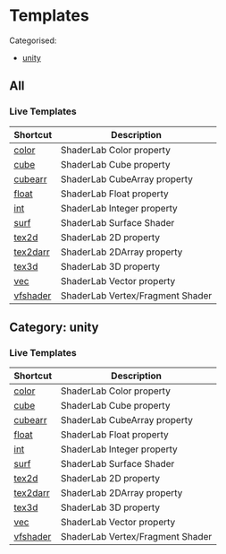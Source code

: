 # Templates

Categorised:

* [unity](#unity)

## All

### Live Templates

| Shortcut                                    | Description                      |
|---------------------------------------------|----------------------------------|
| [color](Live/ColorProperty.md)              | ShaderLab Color property         |
| [cube](Live/TextureCubeProperty.md)         | ShaderLab Cube property          |
| [cubearr](Live/TextureCubeArrayProperty.md) | ShaderLab CubeArray property     |
| [float](Live/FloatProperty.md)              | ShaderLab Float property         |
| [int](Live/IntegerProperty.md)              | ShaderLab Integer property       |
| [surf](Live/SurfaceShader.md)               | ShaderLab Surface Shader         |
| [tex2d](Live/Texture2DProperty.md)          | ShaderLab 2D property            |
| [tex2darr](Live/Texture2DArrayProperty.md)  | ShaderLab 2DArray property       |
| [tex3d](Live/Texture3DProperty.md)          | ShaderLab 3D property            |
| [vec](Live/VectorProperty.md)               | ShaderLab Vector property        |
| [vfshader](Live/SubShader.md)               | ShaderLab Vertex/Fragment Shader |

<a name="unity"></a>
## Category: unity

### Live Templates

| Shortcut                                    | Description                      |
|---------------------------------------------|----------------------------------|
| [color](Live/ColorProperty.md)              | ShaderLab Color property         |
| [cube](Live/TextureCubeProperty.md)         | ShaderLab Cube property          |
| [cubearr](Live/TextureCubeArrayProperty.md) | ShaderLab CubeArray property     |
| [float](Live/FloatProperty.md)              | ShaderLab Float property         |
| [int](Live/IntegerProperty.md)              | ShaderLab Integer property       |
| [surf](Live/SurfaceShader.md)               | ShaderLab Surface Shader         |
| [tex2d](Live/Texture2DProperty.md)          | ShaderLab 2D property            |
| [tex2darr](Live/Texture2DArrayProperty.md)  | ShaderLab 2DArray property       |
| [tex3d](Live/Texture3DProperty.md)          | ShaderLab 3D property            |
| [vec](Live/VectorProperty.md)               | ShaderLab Vector property        |
| [vfshader](Live/SubShader.md)               | ShaderLab Vertex/Fragment Shader |

